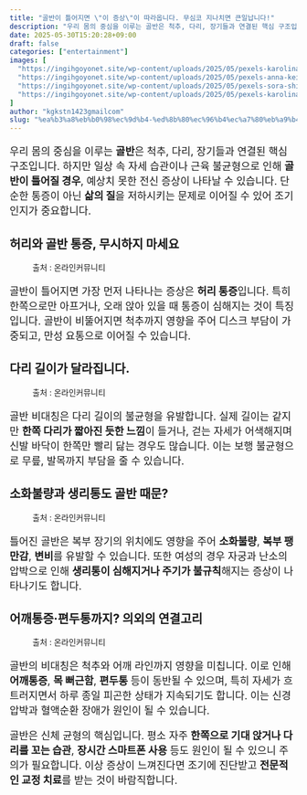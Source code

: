 ```yaml
---
title: "골반이 틀어지면 \"이 증상\"이 따라옵니다. 무심코 지나치면 큰일납니다!"
description: "우리 몸의 중심을 이루는 골반은 척추, 다리, 장기들과 연결된 핵심 구조입니다. 하지만 일상 속 자세 습관이나 근육 불균형으로 인해 골반이 틀어질 경우, 예상치 못한 전신 증상이 나타날 수 있습니다. 단순한 통증이 아닌 삶의 질을 저하시키는 문제로 이어질 수 있어 조기"
date: 2025-05-30T15:20:28+09:00
draft: false
categories: ["entertainment"]
images: [
  "https://ingihgoyonet.site/wp-content/uploads/2025/05/pexels-karolina-grabowska-4506109-1024x683.jpg"
  "https://ingihgoyonet.site/wp-content/uploads/2025/05/pexels-anna-keibalo-620756389-17363230-711x1024.jpg"
  "https://ingihgoyonet.site/wp-content/uploads/2025/05/pexels-sora-shimazaki-5938362-1024x683.jpg"
  "https://ingihgoyonet.site/wp-content/uploads/2025/05/pexels-karolina-grabowska-4506105-1024x683.jpg"
]
author: "kgkstn1423gmailcom"
slug: "%ea%b3%a8%eb%b0%98%ec%9d%b4-%ed%8b%80%ec%96%b4%ec%a7%80%eb%a9%b4-%ec%9d%b4-%ec%a6%9d%ec%83%81%ec%9d%b4-%eb%94%b0%eb%9d%bc%ec%98%b5%eb%8b%88%eb%8b%a4-%eb%ac%b4%ec%8b%ac%ec%bd%94-%ec%a7%80%eb%82%98"
---
```


<p style="font-size:18px">우리 몸의 중심을 이루는 <strong>골반</strong>은 척추, 다리, 장기들과 연결된 핵심 구조입니다. 하지만 일상 속 자세 습관이나 근육 불균형으로 인해 <strong>골반이 틀어질 경우</strong>, 예상치 못한 전신 증상이 나타날 수 있습니다. 단순한 통증이 아닌 <strong>삶의 질</strong>을 저하시키는 문제로 이어질 수 있어 조기 인지가 중요합니다.</p> <h2 >허리와 골반 통증, 무시하지 마세요</h2> <figure ><img src="https://ingihgoyonet.site/wp-content/uploads/2025/05/pexels-karolina-grabowska-4506109-1024x683.jpg" alt="" style="aspect-ratio:16/9;object-fit:cover"/><figcaption >출처 : 온라인커뮤니티</figcaption></figure> <p style="font-size:18px">골반이 틀어지면 가장 먼저 나타나는 증상은 <strong>허리 통증</strong>입니다. 특히 한쪽으로만 아프거나, 오래 앉아 있을 때 통증이 심해지는 것이 특징입니다. 골반이 비뚤어지면 척추까지 영향을 주어 디스크 부담이 가중되고, 만성 요통으로 이어질 수 있습니다.</p> <h2 >다리 길이가 달라집니다.</h2> <figure ><img src="https://ingihgoyonet.site/wp-content/uploads/2025/05/pexels-anna-keibalo-620756389-17363230-711x1024.jpg" alt="" style="aspect-ratio:16/9;object-fit:cover"/><figcaption >출처 : 온라인커뮤니티</figcaption></figure> <p style="font-size:18px">골반 비대칭은 다리 길이의 불균형을 유발합니다. 실제 길이는 같지만 <strong>한쪽 다리가 짧아진 듯한 느낌</strong>이 들거나, 걷는 자세가 어색해지며 신발 바닥이 한쪽만 빨리 닳는 경우도 많습니다. 이는 보행 불균형으로 무릎, 발목까지 부담을 줄 수 있습니다.</p> <h2 >소화불량과 생리통도 골반 때문?</h2> <figure ><img src="https://ingihgoyonet.site/wp-content/uploads/2025/05/pexels-sora-shimazaki-5938362-1024x683.jpg" alt="" style="aspect-ratio:16/9;object-fit:cover"/><figcaption >출처 : 온라인커뮤니티</figcaption></figure> <p style="font-size:18px">틀어진 골반은 복부 장기의 위치에도 영향을 주어 <strong>소화불량</strong>, <strong>복부 팽만감</strong>, <strong>변비</strong>를 유발할 수 있습니다. 또한 여성의 경우 자궁과 난소의 압박으로 인해 <strong>생리통이 심해지거나 주기가 불규칙</strong>해지는 증상이 나타나기도 합니다.</p> <h2 >어깨통증·편두통까지? 의외의 연결고리</h2> <figure ><img src="https://ingihgoyonet.site/wp-content/uploads/2025/05/pexels-karolina-grabowska-4506105-1024x683.jpg" alt="" style="aspect-ratio:16/9;object-fit:cover"/><figcaption >출처 : 온라인커뮤니티</figcaption></figure> <p style="font-size:18px">골반의 비대칭은 척추와 어깨 라인까지 영향을 미칩니다. 이로 인해 <strong>어깨통증</strong>, <strong>목 뻐근함</strong>, <strong>편두통</strong> 등이 동반될 수 있으며, 특히 자세가 흐트러지면서 하루 종일 피곤한 상태가 지속되기도 합니다. 이는 신경 압박과 혈액순환 장애가 원인이 될 수 있습니다.</p> <p style="font-size:18px">골반은 신체 균형의 핵심입니다. 평소 자주 <strong>한쪽으로 기대 앉거나 다리를 꼬는 습관</strong>, <strong>장시간 스마트폰 사용</strong> 등도 원인이 될 수 있으니 주의가 필요합니다. 이상 증상이 느껴진다면 조기에 진단받고 <strong>전문적인 교정 치료</strong>를 받는 것이 바람직합니다.</p>